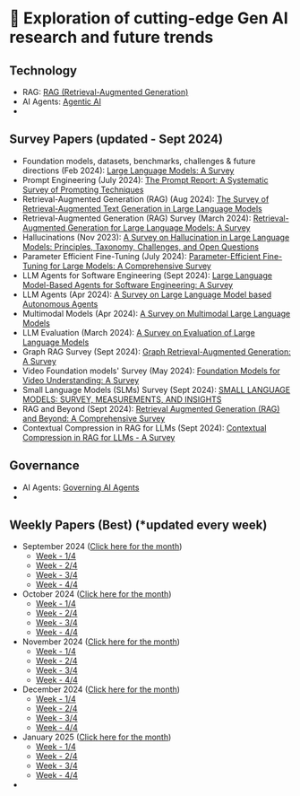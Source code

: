 # 🔮 Exploration of cutting-edge Gen AI research and future trends

## Technology 
  - RAG: [RAG (Retrieval-Augmented Generation)](https://github.com/SrGrace/generative-ai-compass/blob/main/research_and_future_trends/rag_papers.md)
  - AI Agents: [Agentic AI](https://github.com/SrGrace/generative-ai-compass/blob/main/research_and_future_trends/agentic_ai_papers.md)
  - 

## Survey Papers (updated - Sept 2024)
  - Foundation models, datasets, benchmarks, challenges & future directions (Feb 2024): [Large Language Models: A Survey](https://arxiv.org/pdf/2402.06196)
  - Prompt Engineering (July 2024): [The Prompt Report: A Systematic Survey of Prompting Techniques](https://arxiv.org/pdf/2406.06608)
  - Retrieval-Augmented Generation (RAG) (Aug 2024): [The Survey of Retrieval-Augmented Text Generation in Large
Language Models](https://arxiv.org/pdf/2404.10981)
  - Retrieval-Augmented Generation (RAG) Survey (March 2024): [Retrieval-Augmented Generation for Large Language Models: A Survey](https://arxiv.org/pdf/2312.10997)
  - Hallucinations (Nov 2023): [A Survey on Hallucination in Large Language Models:
Principles, Taxonomy, Challenges, and Open Questions](https://arxiv.org/pdf/2311.05232)
  - Parameter Efficient Fine-Tuning (July 2024): [Parameter-Efficient Fine-Tuning for Large Models: A Comprehensive Survey](https://arxiv.org/pdf/2403.14608)
  - LLM Agents for Software Engineering (Sept 2024): [Large Language Model-Based Agents for Software Engineering: A Survey](https://arxiv.org/pdf/2409.02977)
  - LLM Agents (Apr 2024): [A Survey on Large Language Model based Autonomous Agents](https://arxiv.org/pdf/2308.11432)
  - Multimodal Models (Apr 2024): [A Survey on Multimodal Large Language Models](https://arxiv.org/pdf/2306.13549)
  - LLM Evaluation (March 2024): [A Survey on Evaluation of Large Language Models](https://dl.acm.org/doi/pdf/10.1145/3641289)
  - Graph RAG Survey (Sept 2024): [Graph Retrieval-Augmented Generation: A Survey](https://www.arxiv.org/pdf/2408.08921)
  - Video Foundation models' Survey (May 2024): [Foundation Models for Video Understanding: A Survey](https://arxiv.org/pdf/2405.03770)
  - Small Language Models (SLMs) Survey (Sept 2024): [SMALL LANGUAGE MODELS: SURVEY, MEASUREMENTS, AND INSIGHTS](https://arxiv.org/pdf/2409.15790)
  - RAG and Beyond (Sept 2024): [Retrieval Augmented Generation (RAG) and Beyond: A Comprehensive Survey](https://arxiv.org/pdf/2409.14924v1)
  - Contextual Compression in RAG for LLMs (Sept 2024): [Contextual Compression in RAG for LLMs - A Survey](https://arxiv.org/pdf/2409.13385)

## Governance
  - AI Agents: [Governing AI Agents](https://arxiv.org/pdf/2501.07913)
  - 

## Weekly Papers (Best) (*updated every week)
  - September 2024 ([Click here for the month](https://github.com/SrGrace/generative-ai-compass/blob/main/research_and_future_trends/september-2024.md))
    - [Week - 1/4](https://github.com/SrGrace/generative-ai-compass/blob/main/research_and_future_trends/september-2024.md#week-14)
    - [Week - 2/4](https://github.com/SrGrace/generative-ai-compass/blob/main/research_and_future_trends/september-2024.md#week-24)
    - [Week - 3/4](https://github.com/SrGrace/generative-ai-compass/blob/main/research_and_future_trends/september-2024.md#week-34) 
    - [Week - 4/4](https://github.com/SrGrace/generative-ai-compass/blob/main/research_and_future_trends/september-2024.md#week-44)
  - October 2024 ([Click here for the month](https://github.com/SrGrace/generative-ai-compass/blob/main/research_and_future_trends/october-2024.md))
    - [Week - 1/4](https://github.com/SrGrace/generative-ai-compass/blob/main/research_and_future_trends/october-2024.md#week-14)
    - [Week - 2/4](https://github.com/SrGrace/generative-ai-compass/blob/main/research_and_future_trends/october-2024.md#week-24) 
    - [Week - 3/4](https://github.com/SrGrace/generative-ai-compass/blob/main/research_and_future_trends/october-2024.md#week-34)
    - [Week - 4/4](https://github.com/SrGrace/generative-ai-compass/blob/main/research_and_future_trends/october-2024.md#week-44)
  - November 2024 ([Click here for the month](https://github.com/SrGrace/generative-ai-compass/blob/main/research_and_future_trends/november-2024.md))
    - [Week - 1/4](https://github.com/SrGrace/generative-ai-compass/blob/main/research_and_future_trends/november-2024.md#week-14)
    - [Week - 2/4](https://github.com/SrGrace/generative-ai-compass/blob/main/research_and_future_trends/november-2024.md#week-24) 
    - [Week - 3/4](https://github.com/SrGrace/generative-ai-compass/blob/main/research_and_future_trends/november-2024.md#week-34)
    - [Week - 4/4](https://github.com/SrGrace/generative-ai-compass/blob/main/research_and_future_trends/november-2024.md#week-44)
  - December 2024 ([Click here for the month](https://github.com/SrGrace/generative-ai-compass/blob/main/research_and_future_trends/december-2024.md))
    - [Week - 1/4](https://github.com/SrGrace/generative-ai-compass/blob/main/research_and_future_trends/december-2024.md#week-14)
    - [Week - 2/4](https://github.com/SrGrace/generative-ai-compass/blob/main/research_and_future_trends/december-2024.md#week-24) 
    - [Week - 3/4](https://github.com/SrGrace/generative-ai-compass/blob/main/research_and_future_trends/december-2024.md#week-34)
    - [Week - 4/4](https://github.com/SrGrace/generative-ai-compass/blob/main/research_and_future_trends/december-2024.md#week-44)
  - January 2025 ([Click here for the month](https://github.com/SrGrace/generative-ai-compass/blob/main/research_and_future_trends/january-2025.md))
    - [Week - 1/4](https://github.com/SrGrace/generative-ai-compass/blob/main/research_and_future_trends/january-2025.md#week-14)
    - [Week - 2/4](https://github.com/SrGrace/generative-ai-compass/blob/main/research_and_future_trends/january-2025.md#week-24) 
    - [Week - 3/4](https://github.com/SrGrace/generative-ai-compass/blob/main/research_and_future_trends/january-2025.md#week-34)
    - [Week - 4/4](https://github.com/SrGrace/generative-ai-compass/blob/main/research_and_future_trends/january-2025.md#week-44)
  - 
      

